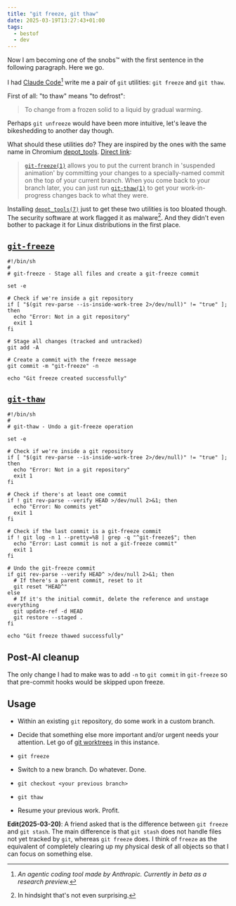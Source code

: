 ```yaml
---
title: "git freeze, git thaw"
date: 2025-03-19T13:27:43+01:00
tags:
  - bestof
  - dev
---
```


Now I am becoming one of the snobs™ with the first sentence in the following
paragraph. Here we go.

I had [Claude
Code](https://docs.anthropic.com/en/docs/agents-and-tools/claude-code/overview)[^1]
write me a pair of `git` utilities: `git freeze` and `git thaw`.

First of all: "to thaw" means "to defrost":

> To change from a frozen solid to a liquid by gradual warming.

Perhaps `git unfreeze` would have been more intuitive, let's leave the
bikeshedding to another day though.

What should these utilities do? They are inspired by the ones with the same name
in Chromium
[depot_tools](https://www.chromium.org/developers/how-tos/install-depot-tools/).
[Direct
link](https://commondatastorage.googleapis.com/chrome-infra-docs/flat/depot_tools/docs/html/depot_tools_tutorial.html#_setting_up):

> [`git-freeze(1)`](https://commondatastorage.googleapis.com/chrome-infra-docs/flat/depot_tools/docs/html/git-freeze.html)
> allows you to put the current branch in 'suspended animation' by committing
> your changes to a specially-named commit on the top of your current branch.
> When you come back to your branch later, you can just run
> [`git-thaw(1)`](https://commondatastorage.googleapis.com/chrome-infra-docs/flat/depot_tools/docs/html/git-thaw.html)
> to get your work-in-progress changes back to what they were.

Installing
[`depot_tools(7)`](https://commondatastorage.googleapis.com/chrome-infra-docs/flat/depot_tools/docs/html/depot_tools.html)
just to get these two utilities is too bloated though. The security software at
work flagged it as malware[^2]. And they didn't even bother to package it for
Linux distributions in the first place.

## [`git-freeze`](https://github.com/thiagowfx/.dotfiles/blob/master/git/.bin/git-freeze)

```shell
#!/bin/sh
#
# git-freeze - Stage all files and create a git-freeze commit

set -e

# Check if we're inside a git repository
if [ "$(git rev-parse --is-inside-work-tree 2>/dev/null)" != "true" ]; then
  echo "Error: Not in a git repository"
  exit 1
fi

# Stage all changes (tracked and untracked)
git add -A

# Create a commit with the freeze message
git commit -m "git-freeze" -n

echo "Git freeze created successfully"
```

## [`git-thaw`](https://github.com/thiagowfx/.dotfiles/blob/master/git/.bin/git-thaw)

```shell
#!/bin/sh
#
# git-thaw - Undo a git-freeze operation

set -e

# Check if we're inside a git repository
if [ "$(git rev-parse --is-inside-work-tree 2>/dev/null)" != "true" ]; then
  echo "Error: Not in a git repository"
  exit 1
fi

# Check if there's at least one commit
if ! git rev-parse --verify HEAD >/dev/null 2>&1; then
  echo "Error: No commits yet"
  exit 1
fi

# Check if the last commit is a git-freeze commit
if ! git log -n 1 --pretty=%B | grep -q "^git-freeze$"; then
  echo "Error: Last commit is not a git-freeze commit"
  exit 1
fi

# Undo the git-freeze commit
if git rev-parse --verify HEAD^ >/dev/null 2>&1; then
  # If there's a parent commit, reset to it
  git reset "HEAD^"
else
  # If it's the initial commit, delete the reference and unstage everything
  git update-ref -d HEAD
  git restore --staged .
fi

echo "Git freeze thawed successfully"
```

## Post-AI cleanup

The only change I had to make was to add `-n` to `git commit` in `git-freeze` so
that pre-commit hooks would be skipped upon freeze.

## Usage

* Within an existing `git` repository, do some work in a custom branch.

* Decide that something else more important and/or urgent needs your attention.
Let go of [git worktrees](https://git-scm.com/docs/git-worktree) in this
instance.

* `git freeze`

* Switch to a new branch. Do whatever. Done.

* `git checkout <your previous branch>`

* `git thaw`

* Resume your previous work. Profit.

**Edit(2025-03-20)**: A friend asked that is the difference between `git freeze`
and `git stash`. The main difference is that `git stash` does not handle files
not yet tracked by `git`, whereas `git freeze` does. I think of `freeze` as the
equivalent of completely clearing up my physical desk of all objects so that I
can focus on something else.


[^1]: _An agentic coding tool made by Anthropic. Currently in beta as a research
    preview._

[^2]: In hindsight that's not even surprising.

